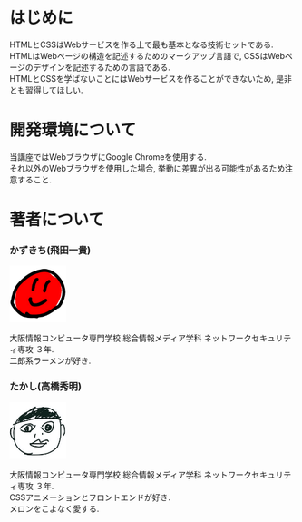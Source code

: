 # はじめに
HTMLとCSSはWebサービスを作る上で最も基本となる技術セットである.  
HTMLはWebページの構造を記述するためのマークアップ言語で, CSSはWebページのデザインを記述するための言語である.  
HTMLとCSSを学ばないことにはWebサービスを作ることができないため, 是非とも習得してほしい.

# 開発環境について
当講座ではWebブラウザにGoogle Chromeを使用する.  
それ以外のWebブラウザを使用した場合, 挙動に差異が出る可能性があるため注意すること.

# 著者について

### かずきち(飛田一貴)

<img src="../img/00_opening/kazukichi.png" width="100">


大阪情報コンピュータ専門学校 総合情報メディア学科 ネットワークセキュリティ専攻 ３年.  
二郎系ラーメンが好き.

### たかし(高橋秀明)

<img src="../img/00_opening/takashi.png" width="100">

大阪情報コンピュータ専門学校 総合情報メディア学科 ネットワークセキュリティ専攻 ３年.  
CSSアニメーションとフロントエンドが好き.  
メロンをこよなく愛する.
